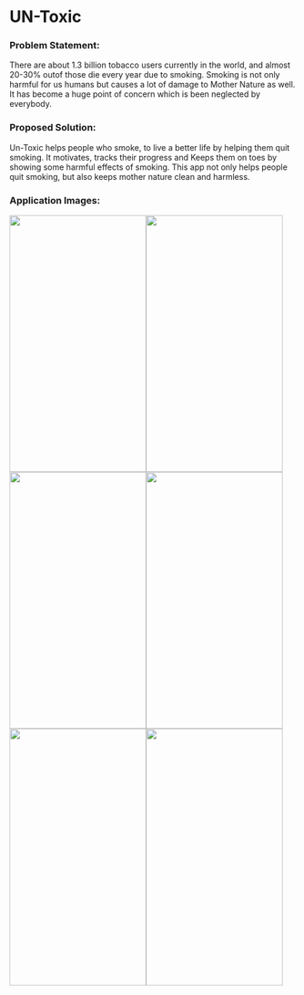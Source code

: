 # UN-Toxic


### Problem Statement:
There are about 1.3 billion tobacco users currently in the world, and almost 20-30% outof those die every year due to smoking. Smoking is not only harmful for us humans but causes a lot of damage to Mother Nature as well. It has become a huge point of concern which is been neglected by everybody.


### Proposed Solution:
Un-Toxic helps people who smoke, to live a better life by helping them quit smoking. It motivates, tracks their progress and Keeps them on toes by showing some harmful effects of smoking. This app not only helps people quit smoking, but also keeps mother nature clean and harmless.


### Application Images:  
                                                                              
<img src="Images/Img1_LoadPage.png" width="240" height="450"><img src="Images/Img2_SignUp.png" width="240" height="450"><img src="Images/Img4_Profile.png" width="240" height="450"><img src="Images/Img5_HomePage.png" width="240" height="450"><img src="Images/Img6_Goals.png" width="240" height="450"><img src="Images/Img7_Tips.png" width="240" height="450">

